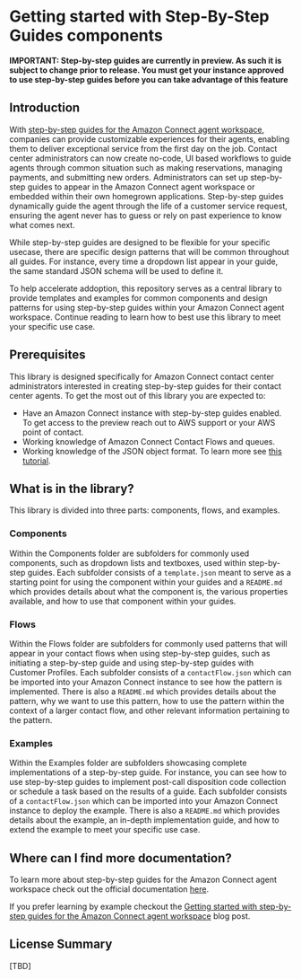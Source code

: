 # Getting started with Step-By-Step Guides components

**IMPORTANT: Step-by-step guides are currently in preview. As such it is subject to change prior to release. You must get your instance approved to use step-by-step guides before you can take advantage of this feature**

## Introduction
With [step-by-step guides for the Amazon Connect agent workspace](https://docs.aws.amazon.com/connect/latest/adminguide/agent-workspace.html), companies can provide customizable experiences for their agents, enabling them to deliver exceptional service from the first day on the job. Contact center administrators can now create no-code, UI based workflows to guide agents through common situation such as making reservations, managing payments, and submitting new orders. Administrators can set up step-by-step guides to appear in the Amazon Connect agent workspace or embedded within their own homegrown applications. Step-by-step guides dynamically guide the agent through the life of a customer service request, ensuring the agent never has to guess or rely on past experience to know what comes next.
 
While step-by-step guides are designed to be flexible for your specific usecase, there are specific design patterns that will be common throughout all guides. For instance, every time a dropdown list appear in your guide, the same standard JSON schema will be used to define it.

To help accelerate addoption, this repository serves as a central library to provide templates and examples for common components and design patterns for using step-by-step guides within your Amazon Connect agent workspace. Continue reading to learn how to best use this library to meet your specific use case.

## Prerequisites
This library is designed specifically for Amazon Connect contact center administrators interested in creating step-by-step guides for their contact center agents. To get the most out of this library you are expected to:
- Have an Amazon Connect instance with step-by-step guides enabled. To get access to the preview reach out to AWS support or your AWS point of contact.
- Working knowledge of Amazon Connect Contact Flows and queues.
- Working knowledge of the JSON object format. To learn more see [this tutorial](https://www.w3schools.com/js/js_json_intro.asp).

## What is in the library?
This library is divided into three parts: components, flows, and examples.

### Components
Within the Components folder are subfolders for commonly used components, such as dropdown lists and textboxes, used within step-by-step guides. Each subfolder consists of a `template.json` meant to serve as a starting point for using the component within your guides and a `README.md` which provides details about what the component is, the various properties available, and how to use that component within your guides.

### Flows
Within the Flows folder are subfolders for commonly used patterns that will appear in your contact flows when using step-by-step guides, such as initiating a step-by-step guide and using step-by-step guides with Customer Profiles. Each subfolder consists of a `contactFlow.json` which can be imported into your Amazon Connect instance to see how the pattern is implemented. There is also a `README.md` which provides details about the pattern, why we want to use this pattern, how to use the pattern within the context of a larger contact flow, and other relevant information pertaining to the pattern.

### Examples
Within the Examples folder are subfolders showcasing complete implementations of a step-by-step guide. For instance, you can see how to use step-by-step guides to implement post-call disposition code collection or schedule a task based on the results of a guide. Each subfolder consists of a `contactFlow.json` which can be imported into your Amazon Connect instance to deploy the example. There is also a `README.md` which provides details about the example, an in-depth implementation guide, and how to extend the example to meet your specific use case.

## Where can I find more documentation?
To learn more about step-by-step guides for the Amazon Connect agent workspace check out the official documentation [here](https://docs.aws.amazon.com/connect/latest/adminguide/agent-workspace.html).

If you prefer learning by example checkout the [Getting started with step-by-step guides for the Amazon Connect agent workspace](https://aws.amazon.com/blogs/contact-center/getting-started-with-step-by-step-guides-for-the-amazon-connect-agent-workspace/) blog post.

## License Summary
[TBD]